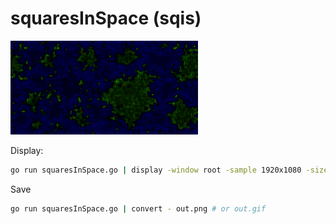 # squaresInSpace (sqis)

![Yay! A 300x150px tapestry style world map!](./sqis150tapestry.png)

Display:
```bash
go run squaresInSpace.go | display -window root -sample 1920x1080 -size 1920x1080 -backdrop -
```

Save
```bash
go run squaresInSpace.go | convert - out.png # or out.gif
```
